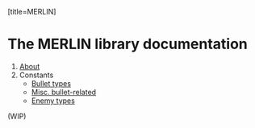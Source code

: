 [title=MERLIN]
# The MERLIN library documentation
1. [About](#s=MERLIN/doc/about)  
2. Constants
    - [Bullet types](#s=MERLIN/doc/globals/etama)
    - [Misc. bullet-related](#s=MERLIN/doc/globals/etama-etc)
    - [Enemy types](#s=MERLIN/doc/globals/enemy)
  
(WIP)